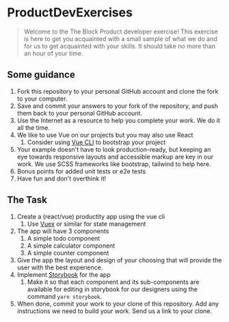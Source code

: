 # ProductDevExercises
> Welcome to the The Block Product developer exercise! This exercise is here to get you acquainted with a small sample of what we do and for us to get acquainted with your skills. It should take no more than an hour of your time.


## Some guidance

1) Fork this repository to your personal GitHub account and clone the fork to your computer.
2) Save and commit your answers to your fork of the repository, and push them back to your personal GitHub account.
3) Use the Internet as a resource to help you complete your work. We do it all the time.
4) We like to use Vue on our projects but you may also use React 
   1) Consider using [Vue CLI](https://cli.vuejs.org/) to bootstrap your project
6) Your example doesn't have to look production-ready, but keeping an eye towards responsive layouts and accessible markup are key in our work. We use SCSS frameworks like bootstrap, tailwind to help here.
7) Bonus points for added unit tests or e2e tests
8) Have fun and don't overthink it!


## The Task

1) Create a (react/vue) productity app using the vue cli
   1) Use [Vuex](https://vuex.vuejs.org/) or similar for state management
2) The app will have 3 components
   1) A simple todo component
   1) A simple calculator component
   1) A simple counter component
3) Give the app the layout and design of your choosing that will provide the user with the best experience.
4) Implement [Storybook](https://storybook.js.org/docs/vue/get-started/introduction) for the app
   1) Make it so that each component and its sub-components are available for editing in storybook for our designers using the command `yarn storybook`.
5) When done, commit your work to your clone of this repository. Add any instructions we need to build your work. Send us a link to your clone.
